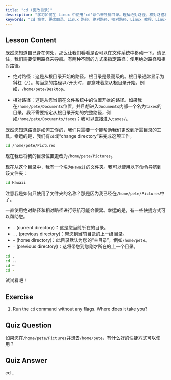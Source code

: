 ```yaml
---
title: "cd (更改目录)"
description: "学习如何在 Linux 中使用'cd'命令来导航目录。理解绝对路径、相对路径和有用的快捷方式。开始您的 Linux 之旅！"
keywords: "cd 命令，更改目录，Linux 路径，绝对路径，相对路径，Linux 教程，Linux 初学者，Linux 导航"
---
```


## Lesson Content

既然您知道自己身在何处，那么让我们看看是否可以在文件系统中移动一下。请记住，我们需要使用路径来导航。有两种不同的方式来指定路径：使用绝对路径和相对路径。

- 绝对路径：这是从根目录开始的路径。根目录是最高级的。根目录通常显示为斜杠（`/`）。每当您的路径以`/`开头时，都意味着您从根目录开始。例如，`/home/pete/Desktop`。

- 相对路径：这是从您当前在文件系统中的位置开始的路径。如果我在`/home/pete/Documents`位置，并且想进入`Documents`内部一个名为`taxes`的目录，我不需要指定从根目录开始的完整路径，例如`/home/pete/Documents/taxes`；我可以直接进入`taxes/`。

既然您知道路径是如何工作的，我们只需要一个能帮助我们更改到所需目录的工具。幸运的是，我们有`cd`或“change directory”来完成这项工作。

```bash
cd /home/pete/Pictures
```

现在我已将我的目录位置更改为`/home/pete/Pictures`。

现在从这个目录中，我有一个名为`Hawaii`的文件夹。我可以使用以下命令导航到该文件夹：

```bash
cd Hawaii
```

注意我是如何只使用了文件夹的名称？那是因为我已经在`/home/pete/Pictures`中了。

一直使用绝对路径和相对路径进行导航可能会很累。幸运的是，有一些快捷方式可以帮助您。

- `.` (current directory)：这是您当前所在的目录。
- `..` (previous directory)：带您到当前目录的上一级目录。
- `~` (home directory)：此目录默认为您的“主目录”，例如`/home/pete`。
- `-` (previous directory)：这将带您到您刚才所在的上一个目录。

```bash
cd .
cd ..
cd ~
cd -
```

试试看吧！

## Exercise

1. Run the `cd` command without any flags. Where does it take you?

## Quiz Question

如果您在`/home/pete/Pictures`并想去`/home/pete`，有什么好的快捷方式可以使用？

## Quiz Answer

cd ..
